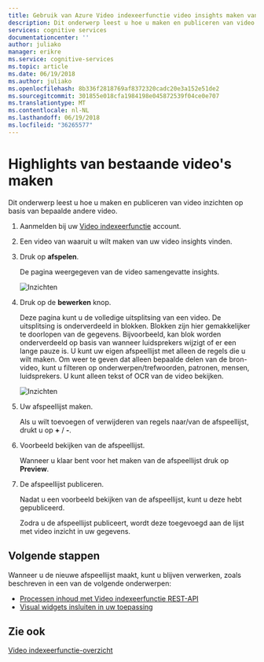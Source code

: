 ```yaml
---
title: Gebruik van Azure Video indexeerfunctie video insights maken van bestaande video's | Microsoft Docs
description: Dit onderwerp leest u hoe u maken en publiceren van video inzichten op basis van bepaalde andere video.
services: cognitive services
documentationcenter: ''
author: juliako
manager: erikre
ms.service: cognitive-services
ms.topic: article
ms.date: 06/19/2018
ms.author: juliako
ms.openlocfilehash: 8b336f2818769af8372320cadc20e3a152e51de2
ms.sourcegitcommit: 301855e018cfa1984198e045872539f04ce0e707
ms.translationtype: MT
ms.contentlocale: nl-NL
ms.lasthandoff: 06/19/2018
ms.locfileid: "36265577"
---
```

# <a name="create-highlights-from-existing-videos"></a>Highlights van bestaande video's maken

Dit onderwerp leest u hoe u maken en publiceren van video inzichten op basis van bepaalde andere video.

1. Aanmelden bij uw [Video indexeerfunctie](https://api-portal.videoindexer.ai/) account.
2. Een video van waaruit u wilt maken van uw video insights vinden.
3. Druk op **afspelen**.

    De pagina weergegeven van de video samengevatte insights. 

    ![Inzichten](./media/video-indexer-create-new/video-indexer-summarized-insights.png)

3. Druk op de **bewerken** knop.

    Deze pagina kunt u de volledige uitsplitsing van een video. De uitsplitsing is onderverdeeld in blokken. Blokken zijn hier gemakkelijker te doorlopen van de gegevens. Bijvoorbeeld, kan blok worden onderverdeeld op basis van wanneer luidsprekers wijzigt of er een lange pauze is. U kunt uw eigen afspeellijst met alleen de regels die u wilt maken. Om weer te geven dat alleen bepaalde delen van de bron-video, kunt u filteren op onderwerpen/trefwoorden, patronen, mensen, luidsprekers. U kunt alleen tekst of OCR van de video bekijken.    

    ![Inzichten](./media/video-indexer-create-new/video-indexer-create-new-playlist.png)

4. Uw afspeellijst maken.

    Als u wilt toevoegen of verwijderen van regels naar/van de afspeellijst, drukt u op **+** / **-**.

5. Voorbeeld bekijken van de afspeellijst.

    Wanneer u klaar bent voor het maken van de afspeellijst druk op **Preview**.
6. De afspeellijst publiceren.

    Nadat u een voorbeeld bekijken van de afspeellijst, kunt u deze hebt gepubliceerd.

    Zodra u de afspeellijst publiceert, wordt deze toegevoegd aan de lijst met video inzicht in uw gegevens.


## <a name="next-steps"></a>Volgende stappen 

Wanneer u de nieuwe afspeellijst maakt, kunt u blijven verwerken, zoals beschreven in een van de volgende onderwerpen: 

- [Processen inhoud met Video indexeerfunctie REST-API](video-indexer-use-apis.md)
- [Visual widgets insluiten in uw toepassing](video-indexer-embed-widgets.md)

## <a name="see-also"></a>Zie ook

[Video indexeerfunctie-overzicht](video-indexer-overview.md) 
